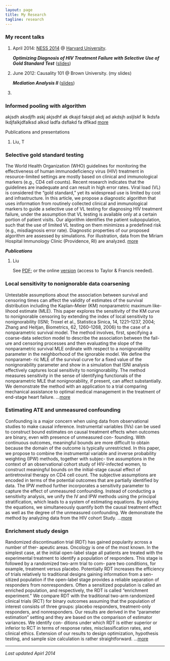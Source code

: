 ```yaml
---
layout: page
title: My Research 
tagline: research 
---
```


### My recent talks 

1. April 2014: [NESS 2014](http://www.hsph.harvard.edu/ness2014/) @ [Harvard University](http://www.harvard.edu).    

   ***Optimizing Diagnosis of HIV Treatment Failure with Selective Use of Gold Standard Test*** ([slides](assets/my_talks/ness_harvard.pdf)) 

2. June 2012: Causality 101 @ Brown University. (my slides)

   ***Mediation Analysis II*** ([slides](foo))

3. 

### Informed pooling with algorithm 


akjsdh aksdjfh askj akjsdhf ak dkajd faksjd akdj ad akdsjh asljlskf lk lkdsfa lkdjfalkjdfalksd  alksd ladfa dsflakd fa dflkad 
[more](assests)

Publications and presentations 

1. Liu, T

### Selective gold standard testing 

The World Health Organization (WHO) guidelines for monitoring the effectiveness of human immunodeficiency virus (HIV) treatment in resource-limited settings are mostly based on clinical and immunological markers (e.g., CD4 cell counts). Recent research indicates that the guidelines are inadequate and can result in high error rates. Viral load (VL) is considered the “gold standard,” yet its widespread use is limited by cost and infrastructure. In this article, we propose a diagnostic algorithm that uses information from routinely collected clinical and immunological markers to guide a selective use of VL testing for diagnosing HIV treatment failure, under the assumption that VL testing is available only at a certain portion of patient visits. Our algorithm identifies the patient subpopulation, such that the use of limited VL testing on them minimizes a predefined risk (e.g., misdiagnosis error rate). Diagnostic properties of our proposed algorithm are assessed by simulations. For illustration, data from the Miriam Hospital Immunology Clinic (Providence, RI) are analyzed. [more](assets)

***Publications***

1. Liu 

   See [PDF](assets/my_papers/jasa_tliu.pdf); or the online [version](http://www.tandfonline.com/doi/pdf/10.1080/01621459.2013.810149) (access to Taylor & Francis needed). 

### Local sensitivity to nonignorable data coarsening

Untestable assumptions about the association between survival and censoring times can affect the validity of estimates of the survival distribution including the Kaplan–Meier (KM) nonparametric maximum like- lihood estimate (MLE). This paper explores the sensitivity of the KM curve to nonignorable censoring by extending the index of local sensitivity to nonignorability (ISNI; Troxel et al., Statistica Sinica, 14, 1221–1237, 2004; Zhang and Heitjan, Biometrics, 62, 1260–1268, 2006) to the case of a nonparametric survival model. The method involves, first, specifying a coarse-data selection model to describe the association between the fail- ure and censoring processes and then evaluating the slope of the nonparametric survival MLE ordinate with respect to a nonignorability parameter in the neighborhood of the ignorable model. We define the nonparamet- ric MLE of the survival curve for a fixed value of the nonignorability parameter and show in a simulation that ISNI analysis effectively captures local sensitivity to nonignorability. The method measures sensitivity in the sense of identifying functionals of the nonparametric MLE that nonignorability, if present, can affect substantially. We demonstrate the method with an application to a trial comparing mechanical assistance to optimal medical management in the treatment of end-stage heart failure. ...[more](foo)

### Estimating ATE and unmeasured confounding

Confounding is a major concern when using data from observational studies to make causal inference. Instrumental variables (IVs) can be used to construct bound estimates on causal treatment effects when outcomes are binary, even with presence of unmeasured con- founding. With continuous outcomes, meaningful bounds are more difficult to obtain because the domain of the outcome is typically unrestricted. In this paper, we propose to combine the instrumental variable and inverse probability weighting (IPW) methods, together with subjec- tive assumptions in the context of an observational cohort study of HIV-infected women, to construct meaningful bounds on the initial-stage causal effect of antiretroviral therapy on CD4 cell count. The subjective assumptions are encoded in terms of the potential outcomes that are partially identified by data. The IPW method further incorporates a sensitivity parameter to capture the effect of unmeasured confounding. Instead of conducting a sensitivity analysis, we unify the IV and IPW methods using the principal stratification, which leads to a system of estimating equations. By solving the equations, we simultaneously quantify both the causal treatment effect as well as the degree of the unmeasured confounding. We demonstrate the method by analyzing data from the HIV cohort Study. ...[more](foo)


### Enrichment study design 

Randomized discontinuation trial (RDT) has gained popularity across a number of ther- apeutic areas. Oncology is one of the most known. In the simplest case, at the initial open-label stage all patients are treated with the experimental treatment to identify a population of responders. This stage is followed by a randomized two-arm trial to com- pare two conditions, for example, treatment versus placebo. Potentially RDT increases the efficiency of trials relatively to traditional designs gaining information from a sen- sitized population if the open-label stage provides a reliable separation of responders from nonresponders. Often a sensitized population is called an enriched population, and respectively, the RDT is called “enrichment experiment.” We compare RDT with the traditional two-arm randomized clinical trials (RCT) for binary outcomes assuming that the population of interest consists of three groups: placebo responders, treatment-only responders, and nonresponders. Our results are derived in the “parameter estimation” setting and they are based on the comparison of estimator variances. We identify con- ditions under which RDT is either superior or inferior to RCT in terms of response rates, misclassification rates, and clinical ethics. Extension of our results to design optimization, hypothesis testing, and sample size calculation is rather straightforward. ...[more](foo)

--- 
*Last updated Apirl 2014*